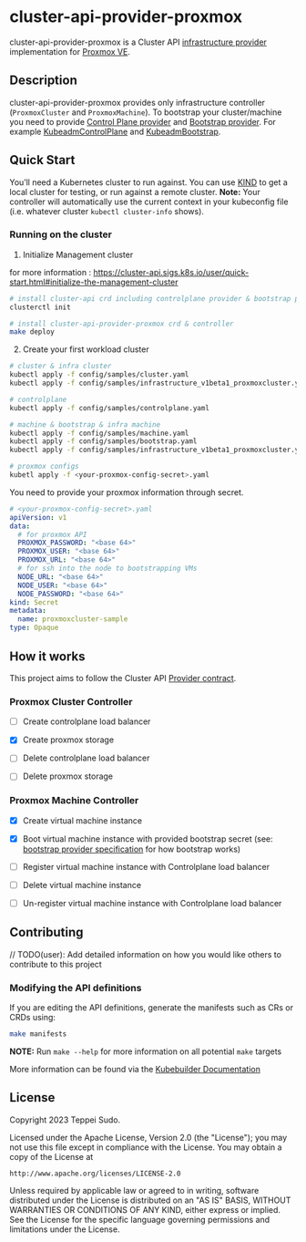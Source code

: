 # cluster-api-provider-proxmox

cluster-api-provider-proxmox is a Cluster API [infrastructure provider](https://cluster-api.sigs.k8s.io/developer/providers/cluster-infrastructure.html) implementation for [Proxmox VE](https://pve.proxmox.com/wiki/Main_Page).

## Description
cluster-api-provider-proxmox provides only infrastructure controller (`ProxmoxCluster` and `ProxmoxMachine`). To bootstrap your cluster/machine you need to provide [Control Plane provider](https://cluster-api.sigs.k8s.io/developer/architecture/controllers/control-plane.html#crd-contracts) and [Bootstrap provider](https://cluster-api.sigs.k8s.io/developer/providers/bootstrap.html). For example [KubeadmControlPlane](https://github.com/kubernetes-sigs/cluster-api/tree/main/controlplane/kubeadm) and [KubeadmBootstrap](https://github.com/kubernetes-sigs/cluster-api/tree/main/bootstrap/kubeadm).

## Quick Start
You’ll need a Kubernetes cluster to run against. You can use [KIND](https://sigs.k8s.io/kind) to get a local cluster for testing, or run against a remote cluster.
**Note:** Your controller will automatically use the current context in your kubeconfig file (i.e. whatever cluster `kubectl cluster-info` shows).

### Running on the cluster
1. Initialize Management cluster

for more information : https://cluster-api.sigs.k8s.io/user/quick-start.html#initialize-the-management-cluster

```sh
# install cluster-api crd including controlplane provider & bootstrap provider
clusterctl init

# install cluster-api-provider-proxmox crd & controller
make deploy
```
2. Create your first workload cluster
```sh
# cluster & infra cluster
kubectl apply -f config/samples/cluster.yaml
kubectl apply -f config/samples/infrastructure_v1beta1_proxmoxcluster.yaml

# controlplane
kubectl apply -f config/samples/controlplane.yaml

# machine & bootstrap & infra machine
kubectl apply -f config/samples/machine.yaml
kubectl apply -f config/samples/bootstrap.yaml
kubectl apply -f config/samples/infrastructure_v1beta1_proxmoxcluster.yaml

# proxmox configs
kubetl apply -f <your-proxmox-config-secret>.yaml
```

You need to provide your proxmox information through secret. 
```yaml
# <your-proxmox-config-secret>.yaml
apiVersion: v1
data:
  # for proxmox API
  PROXMOX_PASSWORD: "<base 64>"
  PROXMOX_USER: "<base 64>"
  PROXMOX_URL: "<base 64>"
  # for ssh into the node to bootstrapping VMs
  NODE_URL: "<base 64>"
  NODE_USER: "<base 64>"
  NODE_PASSWORD: "<base 64>"
kind: Secret
metadata:
  name: proxmoxcluster-sample
type: Opaque
```

## How it works
This project aims to follow the Cluster API [Provider contract](https://cluster-api.sigs.k8s.io/developer/providers/contracts.html).

### Proxmox Cluster Controller

- [ ] Create controlplane load balancer

- [x] Create proxmox storage

- [ ] Delete controlplane load balancer

- [ ] Delete proxmox storage

### Proxmox Machine Controller

- [x] Create virtual machine instance

- [x] Boot virtual machine instance with provided bootstrap secret (see: [bootstrap provider specification](https://cluster-api.sigs.k8s.io/developer/providers/bootstrap.html#bootstrap-provider-specification) for how bootstrap works)

- [ ] Register virtual machine instance with Controlplane load balancer

- [ ] Delete virtual machine instance

- [ ] Un-register virtual machine instance with Controlplane load balancer

## Contributing
// TODO(user): Add detailed information on how you would like others to contribute to this project

### Modifying the API definitions
If you are editing the API definitions, generate the manifests such as CRs or CRDs using:

```sh
make manifests
```

**NOTE:** Run `make --help` for more information on all potential `make` targets

More information can be found via the [Kubebuilder Documentation](https://book.kubebuilder.io/introduction.html)

## License

Copyright 2023 Teppei Sudo.

Licensed under the Apache License, Version 2.0 (the "License");
you may not use this file except in compliance with the License.
You may obtain a copy of the License at

    http://www.apache.org/licenses/LICENSE-2.0

Unless required by applicable law or agreed to in writing, software
distributed under the License is distributed on an "AS IS" BASIS,
WITHOUT WARRANTIES OR CONDITIONS OF ANY KIND, either express or implied.
See the License for the specific language governing permissions and
limitations under the License.

